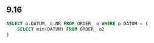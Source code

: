 ## 9.16

```sql
SELECT o.DATUM, o.NR FROM ORDER_ o WHERE o.DATUM = (
	SELECT min(DATUM) FROM ORDER_ o2
)
```
